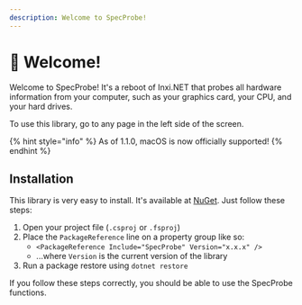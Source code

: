 ```yaml
---
description: Welcome to SpecProbe!
---
```


# 👋 Welcome!

Welcome to SpecProbe! It's a reboot of Inxi.NET that probes all hardware information from your computer, such as your graphics card, your CPU, and your hard drives.

To use this library, go to any page in the left side of the screen.

{% hint style="info" %}
As of 1.1.0, macOS is now officially supported!
{% endhint %}

## Installation

This library is very easy to install. It's available at [NuGet](https://www.nuget.org/packages/SpecProbe/). Just follow these steps:

1. Open your project file (`.csproj` or `.fsproj`)
2. Place the `PackageReference` line on a property group like so:
   * `<PackageReference Include="SpecProbe" Version="x.x.x" />`
   * ...where `Version` is the current version of the library
3. Run a package restore using `dotnet restore`

If you follow these steps correctly, you should be able to use the SpecProbe functions.
